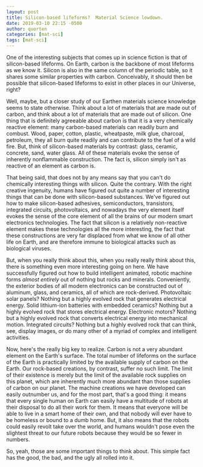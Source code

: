 ```yaml
---
layout: post
title: Silicon-based lifeforms?  Material Science lowdown.
date: 2019-03-10 22:15 -0500
author: quorten
categories: [mat-sci]
tags: [mat-sci]
---
```


One of the interesting subjects that comes up in science fiction is
that of silicon-based lifeforms.  On Earth, carbon is the backbone of
most lifeforms as we know it.  Silicon is also in the same column of
the periodic table, so it shares some similar properties with carbon.
Conceivably, it should then be possible that silicon-based lifeforms
to exist in other places in our Universe, right?

Well, maybe, but a closer study of our Earthen materials science
knowledge seems to state otherwise.  Think about a lot of materials
that are made out of carbon, and think about a lot of materials that
are made out of silicon.  One thing that is definitely agreeable about
carbon is that it is a very chemically reactive element: many
carbon-based materials can readily burn and combust.  Wood, paper,
cotton, plastic, wheatpaste, milk glue, charcoal, petroleum, they all
burn quite readily and can contribute to the fuel of a wild fire.
But, think of silicon-based materials by contrast: glass, ceramic,
concrete, sand, water glass.  All of these materials evoke the sense
of inherently nonflammable construction.  The fact is, silicon simply
isn't as reactive of an element as carbon is.

<!-- more -->

That being said, that does not by any means say that you can't do
chemically interesting things with silicon.  Quite the contrary.  With
the right creative ingenuity, humans have figured out quite a number
of interesting things that can be done with silicon-based substances.
We've figured out how to make silicon-based adhesives, semiconductors,
transistors, integrated circuits, photovoltaics, and nowadays the very
element itself evokes the sense of the core element of all the brains
of our modern smart electronics technologies.  The fact that silicon
is a relatively non-reactive element makes these technologies all the
more interesting, the fact that these constructions are very far
displaced from what we know of all other life on Earth, and are
therefore immune to biological attacks such as biological viruses.

But, when you really think about this, when you really really think
about this, there is something even more interesting going on here.
We have successfully figured out how to build intelligent animated,
robotic machine forms _almost entirely_ out of nothing but rocks and
minerals.  Conveniently, the exterior bodies of all modern electronics
can be constructed out of aluminum, glass, and ceramics, all of which
are rock-derived.  Photovoltaic solar panels?  Nothing but a highly
evolved rock that generates electrical energy.  Solid lithium-ion
batteries with embedded ceramics?  Nothing but a highly evolved rock
that stores electrical energy.  Electronic motors?  Nothing but a
highly evolved rock that converts electrical energy into mechanical
motion.  Integrated circuits?  Nothing but a highly evolved rock that
can think, see, display images, or do many other of a myriad of
complex and intelligent activities.

Now, here's the really big key to realize.  Carbon is not a very
abundant element on the Earth's surface.  The total number of
lifeforms on the surface of the Earth is practically limited by the
available supply of carbon on the Earth.  Our rock-based creations, by
contrast, suffer no such limit.  The limit of their existence is
merely but the limit of the available rock supplies on this planet,
which are inherently much more abundant than those supplies of carbon
on our planet.  The machine creations we have developed can easily
outnumber us, and for the most part, that's a good thing: it means
that every single human on Earth can easily have a multitude of robots
at their disposal to do all their work for them.  It means that
everyone will be able to live in a smart home of their own, and that
nobody will ever have to be homeless or bound to a dumb home.  But, it
also means that the robots could easily revolt take over the world,
and humans wouldn't pose even the slightest threat to our future
robots because they would be so fewer in numbers.

So, yeah, those are some important things to think about.  This simple
fact has the good, the bad, and the ugly all rolled into it.
